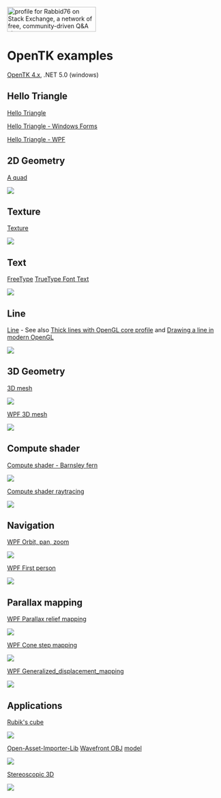 <a href="https://stackexchange.com/users/7322082/rabbid76"><img src="https://stackexchange.com/users/flair/7322082.png" width="208" height="58" alt="profile for Rabbid76 on Stack Exchange, a network of free, community-driven Q&amp;A sites" title="profile for Rabbid76 on Stack Exchange, a network of free, community-driven Q&amp;A sites" /></a>

# OpenTK examples

[OpenTK 4.x](https://opentk.net/), .NET 5.0 (windows)

## Hello Triangle

[Hello Triangle](https://github.com/Rabbid76/c_sharp_opengl/tree/master/OpenTK_hello_triangle)

[Hello Triangle - Windows Forms](https://github.com/Rabbid76/c_sharp_opengl/tree/master/OpenTK_hello_triangle_windows_forms)

[Hello Triangle - WPF](https://github.com/Rabbid76/c_sharp_opengl/tree/master/OpenTK_hello_triangle_WPF)

## 2D Geometry

[A quad](https://github.com/Rabbid76/c_sharp_opengl/tree/master/OpenTK_example_1)

[![](doc/image/OpenTK_example_1.png)](https://github.com/Rabbid76/c_sharp_opengl/tree/master/OpenTK_example_1)

## Texture

[Texture](https://github.com/Rabbid76/c_sharp_opengl/tree/master/OpenTK_example_3)

[![](doc/image/OpenTK_example_3.png)](https://github.com/Rabbid76/c_sharp_opengl/tree/master/OpenTK_example_3)

## Text

[FreeType](https://www.freetype.org/) [TrueType Font Text](https://github.com/Rabbid76/c_sharp_opengl/tree/master/OpenTK_example_5)

[![](doc/image/OpenTK_example_5.png)](https://github.com/Rabbid76/c_sharp_opengl/tree/master/OpenTK_example_5)

## Line

[Line](https://github.com/Rabbid76/c_sharp_opengl/tree/master/OpenTK_lines) - See also [Thick lines with OpenGL core profile](https://github.com/Rabbid76/graphics-snippets/blob/master/documentation/thick_line_shader.md) and [Drawing a line in modern OpenGL](https://stackoverflow.com/questions/60440682/drawing-a-line-in-modern-opengl/60440937#60440937)  

[![](doc/image/OpenTK_lines.png)](https://github.com/Rabbid76/c_sharp_opengl/tree/master/OpenTK_lines)

## 3D Geometry

[3D mesh](https://github.com/Rabbid76/c_sharp_opengl/tree/master/OpenTK_example_3)

[![](doc/image/OpenTK_example_2.png)](https://github.com/Rabbid76/c_sharp_opengl/tree/master/OpenTK_example_2)

[WPF 3D mesh](https://github.com/Rabbid76/c_sharp_opengl/tree/master/OpenTK_WPF_example_1)

[![](doc/image/OpenTK_WPF_example_1.png)](https://github.com/Rabbid76/c_sharp_opengl/tree/master/OpenTK_WPF_example_1)

## Compute shader

[Compute shader - Barnsley fern](https://github.com/Rabbid76/c_sharp_opengl/tree/master/OpenTK_example_4)

[![](doc/image/OpenTK_example_4.png)](https://github.com/Rabbid76/c_sharp_opengl/tree/master/OpenTK_example_4)

[Compute shader raytracing](https://github.com/Rabbid76/c_sharp_opengl/tree/master/OpenTK_compute_raytracing)

[![](doc/image/OpenTK_compute_raytracing.png)](https://github.com/Rabbid76/c_sharp_opengl/tree/master/OpenTK_compute_raytracing)

## Navigation

[WPF Orbit, pan, zoom](https://github.com/Rabbid76/c_sharp_opengl/tree/master/OpenTK_orbit)

[![](doc/image/OpenTK_controls_orbit.png)](https://github.com/Rabbid76/c_sharp_opengl/tree/master/OpenTK_orbit)

[WPF First person](https://github.com/Rabbid76/c_sharp_opengl/tree/master/OpenTK_controls_firstperson)

[![](doc/image/OpenTK_controls_firstperson.png)](https://github.com/Rabbid76/c_sharp_opengl/tree/master/OpenTK_controls_firstperson)

## Parallax mapping

[WPF Parallax relief mapping](https://github.com/Rabbid76/c_sharp_opengl/tree/master/OpenTK_parallax_relief_mapping)

[![](doc/image/OpenTK_parallax_relief_mapping.png)](https://github.com/Rabbid76/c_sharp_opengl/tree/master/OpenTK_parallax_relief_mapping)

[WPF Cone step mapping](https://github.com/Rabbid76/c_sharp_opengl/tree/master/OpenTK_parallax_cone_step_mapping)

[![](doc/image/OpenTK_parallax_cone_step_mapping.png)](https://github.com/Rabbid76/c_sharp_opengl/tree/master/OpenTK_parallax_cone_step_mapping)

[WPF Generalized_displacement_mapping](https://github.com/Rabbid76/c_sharp_opengl/tree/master/OpenTK_parallax_generalized_displacement_mapping)

[![](doc/image/OpenTK_generalized_displacement_mapping.png)](https://github.com/Rabbid76/c_sharp_opengl/tree/master/OpenTK_parallax_generalized_displacement_mapping)

## Applications

[Rubik's cube](https://github.com/Rabbid76/c_sharp_opengl/tree/master/OpenTK_rubiks)

[![](doc/image/OpenTK_rubiks.png)](https://github.com/Rabbid76/c_sharp_opengl/tree/master/OpenTK_rubiks)

[Open-Asset-Importer-Lib](http://www.assimp.org/) [Wavefront OBJ](https://de.wikipedia.org/wiki/Wavefront_OBJ) [model](https://github.com/Rabbid76/c_sharp_opengl/tree/master/OpenTK_assimp_example_1)

[![](doc/image/OpenTK_assimp_example_1.png)](https://github.com/Rabbid76/c_sharp_opengl/tree/master/OpenTK_assimp_example_1)

[Stereoscopic 3D](https://github.com/Rabbid76/c_sharp_opengl/tree/master/OpenTK_stereoscopic_example_1)

[![](doc/image/OpenTK_stereoscopic_example_1_glass.png)](https://github.com/Rabbid76/c_sharp_opengl/tree/master/OpenTK_stereoscopic_example_1)